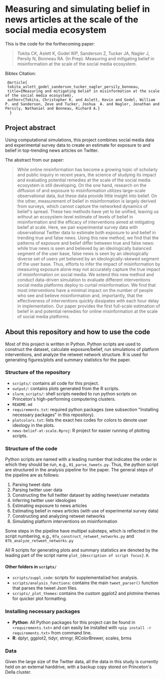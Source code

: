 # Measuring and simulating belief in news articles at the scale of the social media ecosystem

This is the code for the forthecoming paper:
> Tokita CK, Aslett K, Godel WP, Sanderson Z, Tucker JA, Nagler J, Persily N, Bonneau RA. (In Prep). Measuring and mitigating belief in misinformation at the scale of the social media ecosystem.

Bibtex Citation:
```
 @article{
 tokita_aslett_godel_sanderson_tucker_nagler_persily_bonneau, 
 title={Measuring and mitigating belief in misinformation at the scale of the social media ecosystem}, 
 author={Tokita, Christopher K. and Aslett, Kevin and Godel, William P. and Sanderson, Zeve and Tucker, Joshua  A. and Nagler, Jonathan and Persily, Nathaniel and Bonneau, Richard A.}
  } 
 ```

## Project abstract
Using computational simulations, this project combines social media data and experimental survey data to create an estimate for exposure to and belief in top-trending news articles on Twitter.

The abstract from our paper:
> While online misinformation has become a growing topic of scholarly and public inquiry in recent years, the science of studying its impact and evaluating potential remedies at the scale of the social media ecosystem is still developing. On the one hand, research on the diffusion of and exposure to misinformation utilizes large-scale observational data, but these data provide little insight into belief. On the other, measurement of belief in misinformation is largely derived from surveys, which cannot capture the networked dynamics of belief's spread. These two methods have yet to be unified, leaving us without an ecosystem-level estimate of levels of belief in misinformation and the efficacy of interventions aimed at mitigating belief at scale. Here, we pair experimental survey data with observational Twitter data to estimate both exposure to and belief in trending true and false news. Using this new method, we find that the patterns of exposure and belief differ between true and false news: while true news is seen and believed by an ideologically balanced segment of the user base, false news is seen by an ideologically diverse set of users yet believed by an ideologically-skewed segment of the user base. Thus, efforts to infer the impact of misinformation by measuring exposure alone may not accurately capture the true impact of misinformation on social media. We extend this new method and conduct data-driven simulation to evaluate different interventions social media platforms deploy to curtail misinformation. We find that most interventions have a minimal impact on the number of people who see and believe misinformation and, importantly, that the effectiveness of interventions quickly dissipates with each hour delay in implementation. Our paper provides the first full-scale estimation of belief in and potential remedies for online misinformation at the scale of social media platforms.


## About this repository and how to use the code
Most of this project is written in Python. Python scripts are used to construct the dataset, calculate exposure/belief, run simulations of platform interventions, and analyze the retweet network structure. R is used for generating figures/plots and summary statistics for the paper.

### Structure of the repository
* `scripts/`: contains all code for this project.
* `output/`: contains plots generated from the R scripts.
* `slurm_scripts/`: shell scripts needed to run python scripts on Princeton's high-performing computering clusters.
* `README.md`
* `requirements.txt`: required python packages (see subsection "Installing necessary packages" in this repository).
* `plotcolors.txt`: lists the exact hex codes for colors to denote user ideology in the plots.
* `news-belief-at-scale.Rproj`: R project for easier running of plotting scripts.

### Structure of the code
Python scripts are named with a leading number that indicates the order in which they should be run, e.g., `01_parse_tweets.py`. Thus, the python script are structured in the analysis pipeline for the paper. The general steps of the pipeline are as follows:

1. Parsing tweet data
2. Parsing twitter user data
3. Constructing the full twitter dataset by adding tweet/user metadata
4. Inferring twitter user ideologies
5. Estimating exposure to news articles
6. Estimating belief in news articles (with use of experimental survey data)
7. Constructing and analyzing retweet networks
8. Simulating platform interventions on misinformation

Some steps in the pipeline have multipel substeps, which is reflected in the script numbering, e.g., `07a_construct_retweet_networks.py` and `07b_analyze_retweet_networks.py`

All R scripts for generating plots and summary statistics are denoted by the leading part of the script name `plot_{description of script focus}.R`.

#### Other folders in `scripts/`
* `scripts/suppl_code`: scripts for supplemental/ad hoc analysis.
* `scripts/analysis_functions`: contains the main `tweet_parser()` function that parses the tweet Json files.
* `scripts/_plot_themes`: contains the custom ggplot2 and plotnine themes for quicker plot formatting.

### Installing necessary packages
* **Python**: All Python packages for this project can be found in `<requirements.txt>` and can easily be installed with `<pip install -r requirements.txt>` from command line.
* **R**: dplyr, ggplot2, tidyr, stringr, RColorBrewer, scales, brms

### Data
Given the large size of the Twitter data, all the data in this study is currently held on an external harddrive, with a backup copy stored on Princeton's Della cluster.
